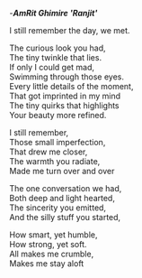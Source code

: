 -***AmRit Ghimire 'Ranjit'***

I still remember the day, we  met.


The curious look you had,<br>
The tiny twinkle that lies.<br>
If only I could get mad,<br>
Swimming through those eyes.<br>
Every little details of the moment,<br>
That got imprinted in my mind<br>
The tiny quirks that highlights<br>
Your beauty more refined.<br>

I still remember,<br>
Those small imperfection,<br>
That drew me closer,<br>
The warmth you radiate,<br>
Made me turn over and over<br>

The one conversation we had,<br>
Both deep and light hearted,<br>
The sincerity you emitted,<br>
And the silly stuff you started,<br>

How smart, yet humble,<br>
How strong, yet soft.<br>
All makes me crumble,<br>
Makes me stay aloft<br>